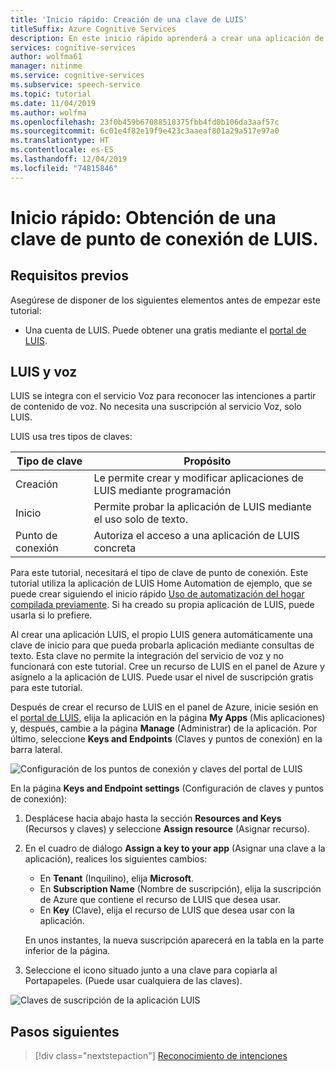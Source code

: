 ```yaml
---
title: 'Inicio rápido: Creación de una clave de LUIS'
titleSuffix: Azure Cognitive Services
description: En este inicio rápido aprenderá a crear una aplicación de LUIS y a obtener una clave.
services: cognitive-services
author: wolfma61
manager: nitinme
ms.service: cognitive-services
ms.subservice: speech-service
ms.topic: tutorial
ms.date: 11/04/2019
ms.author: wolfma
ms.openlocfilehash: 23f0b459b67088518375fbb4fd0b106da3aaf57c
ms.sourcegitcommit: 6c01e4f82e19f9e423c3aaeaf801a29a517e97a0
ms.translationtype: HT
ms.contentlocale: es-ES
ms.lasthandoff: 12/04/2019
ms.locfileid: "74815846"
---
```

# <a name="quickstart-getting-a-luis-endpoint-key"></a>Inicio rápido: Obtención de una clave de punto de conexión de LUIS.

## <a name="prerequisites"></a>Requisitos previos

Asegúrese de disponer de los siguientes elementos antes de empezar este tutorial:

* Una cuenta de LUIS. Puede obtener una gratis mediante el [portal de LUIS](https://www.luis.ai/home).

## <a name="luis-and-speech"></a>LUIS y voz

LUIS se integra con el servicio Voz para reconocer las intenciones a partir de contenido de voz. No necesita una suscripción al servicio Voz, solo LUIS.

LUIS usa tres tipos de claves:

|Tipo de clave|Propósito|
|--------|-------|
|Creación|Le permite crear y modificar aplicaciones de LUIS mediante programación|
|Inicio|Permite probar la aplicación de LUIS mediante el uso solo de texto.|
|Punto de conexión |Autoriza el acceso a una aplicación de LUIS concreta|

Para este tutorial, necesitará el tipo de clave de punto de conexión. Este tutorial utiliza la aplicación de LUIS Home Automation de ejemplo, que se puede crear siguiendo el inicio rápido [Uso de automatización del hogar compilada previamente](https://docs.microsoft.com/azure/cognitive-services/luis/luis-get-started-create-app). Si ha creado su propia aplicación de LUIS, puede usarla si lo prefiere.

Al crear una aplicación LUIS, el propio LUIS genera automáticamente una clave de inicio para que pueda probarla aplicación mediante consultas de texto. Esta clave no permite la integración del servicio de voz y no funcionará con este tutorial. Cree un recurso de LUIS en el panel de Azure y asígnelo a la aplicación de LUIS. Puede usar el nivel de suscripción gratis para este tutorial.

Después de crear el recurso de LUIS en el panel de Azure, inicie sesión en el [portal de LUIS](https://www.luis.ai/home), elija la aplicación en la página **My Apps** (Mis aplicaciones) y, después, cambie a la página **Manage** (Administrar) de la aplicación. Por último, seleccione **Keys and Endpoints** (Claves y puntos de conexión) en la barra lateral.

![Configuración de los puntos de conexión y claves del portal de LUIS](~/articles/cognitive-services/Speech-Service/media/sdk/luis-keys-endpoints-page.png)

En la página **Keys and Endpoint settings** (Configuración de claves y puntos de conexión):

1. Desplácese hacia abajo hasta la sección **Resources and Keys** (Recursos y claves) y seleccione **Assign resource** (Asignar recurso).
1. En el cuadro de diálogo **Assign a key to your app** (Asignar una clave a la aplicación), realices los siguientes cambios:

   * En **Tenant** (Inquilino), elija **Microsoft**.
   * En **Subscription Name** (Nombre de suscripción), elija la suscripción de Azure que contiene el recurso de LUIS que desea usar.
   * En **Key** (Clave), elija el recurso de LUIS que desea usar con la aplicación.

   En unos instantes, la nueva suscripción aparecerá en la tabla en la parte inferior de la página.

1. Seleccione el icono situado junto a una clave para copiarla al Portapapeles. (Puede usar cualquiera de las claves).

![Claves de suscripción de la aplicación LUIS](~/articles/cognitive-services/Speech-Service/media/sdk/luis-keys-assigned.png)


## <a name="next-steps"></a>Pasos siguientes

> [!div class="nextstepaction"]
> [Reconocimiento de intenciones](~/articles/cognitive-services/Speech-Service/quickstarts/intent-recognition.md)
